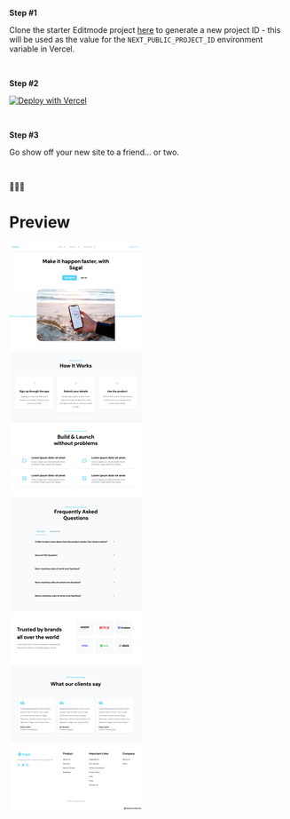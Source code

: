 **Step #1**

Clone the starter Editmode project [here](https://app.editmode.com/projects/prj_Y5HfCBS4rqZg/clone) to generate a new project ID - this will be used as the value for the `NEXT_PUBLIC_PROJECT_ID` environment variable in Vercel.

<br/>

**Step #2**

[![Deploy with Vercel](https://vercel.com/button)](https://vercel.com/new/git/external?repository-url=https%3A%2F%2Fgithub.com%2Feditmodelabs%2Fmsiab%2Ftree%2Fenv_test%2Fthemes%2Flagos?&env=NEXT_PUBLIC_PROJECT_ID)

<br/>

**Step #3**

Go show off your new site to a friend... or two.

<br/>

🚀🚀🚀

# Preview

![Preview of Lagos](preview.png "Preview")
